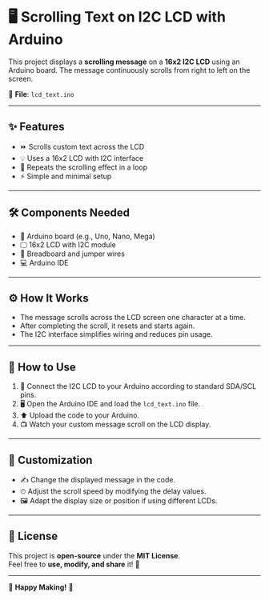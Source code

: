 # 🖥️ Scrolling Text on I2C LCD with Arduino

This project displays a **scrolling message** on a **16x2 I2C LCD** using an Arduino board. The message continuously scrolls from right to left on the screen.

📁 **File**: `lcd_text.ino`

---

## ✨ Features

- ⏩ Scrolls custom text across the LCD
- 💡 Uses a 16x2 LCD with I2C interface
- 🔁 Repeats the scrolling effect in a loop
- ⚡ Simple and minimal setup

---

## 🛠️ Components Needed

- 🧠 Arduino board (e.g., Uno, Nano, Mega)
- 🖵 16x2 LCD with I2C module
- 🔌 Breadboard and jumper wires
- 💻 Arduino IDE

---

## ⚙️ How It Works

- The message scrolls across the LCD screen one character at a time.
- After completing the scroll, it resets and starts again.
- The I2C interface simplifies wiring and reduces pin usage.

---

## 🚀 How to Use

1. 🔧 Connect the I2C LCD to your Arduino according to standard SDA/SCL pins.
2. 🖥 Open the Arduino IDE and load the `lcd_text.ino` file.
3. ⬆️ Upload the code to your Arduino.
4. 📺 Watch your custom message scroll on the LCD display.

---

## 🎨 Customization

- ✍️ Change the displayed message in the code.
- ⏱ Adjust the scroll speed by modifying the delay values.
- 🖼 Adapt the display size or position if using different LCDs.

---

## 📜 License

This project is **open-source** under the **MIT License**.  
Feel free to **use, modify, and share** it! 🚀

---

🌟 **Happy Making!** 🌟
